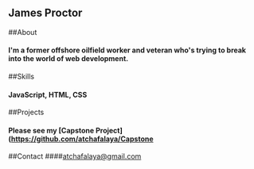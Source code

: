 ## James Proctor

##About
#### I'm a former offshore oilfield worker and veteran who's trying to break into the world of web development. 

##Skills
#### JavaScript, HTML, CSS

##Projects
#### Please see my [Capstone Project](https://github.com/atchafalaya/Capstone 

##Contact
####atchafalaya@gmail.com

<!--
**atchafalaya/atchafalaya** is a ✨ _special_ ✨ repository because its `README.md` (this file) appears on your GitHub profile.


Here are some ideas to get you started:

- 🔭 I’m currently working on ...
- 🌱 I’m currently learning ...
- 👯 I’m looking to collaborate on ...
- 🤔 I’m looking for help with ...
- 💬 Ask me about ...
- 📫 How to reach me: ...
- 😄 Pronouns: ...
- ⚡ Fun fact: ...
-->
